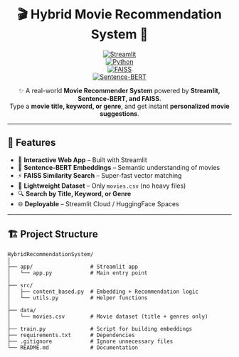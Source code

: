 <div align="center">

# 🎬 Hybrid Movie Recommendation System 🍿  

[![Streamlit](https://img.shields.io/badge/Framework-Streamlit-red?logo=streamlit)](https://streamlit.io)  
[![Python](https://img.shields.io/badge/Python-3.11-blue?logo=python)](https://www.python.org/)  
[![FAISS](https://img.shields.io/badge/Search-FAISS-green)](https://github.com/facebookresearch/faiss)  
[![Sentence-BERT](https://img.shields.io/badge/Embeddings-SBERT-orange)](https://www.sbert.net/)  

✨ A real-world **Movie Recommender System** powered by **Streamlit, Sentence-BERT, and FAISS**.  
Type a **movie title, keyword, or genre**, and get instant **personalized movie suggestions**.  

</div>  

---

## 🚀 Features  

- 🎨 **Interactive Web App** – Built with Streamlit  
- 🧠 **Sentence-BERT Embeddings** – Semantic understanding of movies  
- ⚡ **FAISS Similarity Search** – Super-fast vector matching  
- 📂 **Lightweight Dataset** – Only `movies.csv` (no heavy files)  
- 🔍 **Search by Title, Keyword, or Genre**  
- 🌐 **Deployable** – Streamlit Cloud / HuggingFace Spaces  

---

## 🏗️ Project Structure  

```plaintext
HybridRecommendationSystem/
│
├── app/                  # Streamlit app
│   └── app.py            # Main entry point
│
├── src/                  
│   ├── content_based.py  # Embedding + Recommendation logic
│   └── utils.py          # Helper functions
│
├── data/                 
│   └── movies.csv        # Movie dataset (title + genres only)
│
├── train.py              # Script for building embeddings
├── requirements.txt      # Dependencies
├── .gitignore            # Ignore unnecessary files
└── README.md             # Documentation
